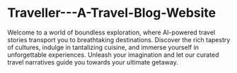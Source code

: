 # Traveller---A-Travel-Blog-Website
 Welcome to a world of boundless exploration, where AI-powered travel stories transport you to breathtaking destinations. Discover the rich tapestry of cultures, indulge in tantalizing cuisine, and immerse yourself in unforgettable experiences. Unleash your imagination and let our curated travel narratives guide you towards your ultimate getaway.
